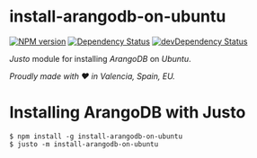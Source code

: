 # install-arangodb-on-ubuntu

[![NPM version](http://img.shields.io/npm/v/install-arangodb-on-ubuntu.svg)](https://www.npmjs.org/package/install-arangodb-on-ubuntu)
[![Dependency Status](https://david-dm.org/justojsm/install-arangodb-on-ubuntu.svg)](https://david-dm.org/justojsm/install-arangodb-on-ubuntu)
[![devDependency Status](https://david-dm.org/justojsm/install-arangodb-on-ubuntu/dev-status.svg)](https://david-dm.org/justojsm/install-arangodb-on-ubuntu#info=devDependencies)

*Justo* module for installing *ArangoDB* on *Ubuntu*.

*Proudly made with ♥ in Valencia, Spain, EU.*

# Installing ArangoDB with Justo

```
$ npm install -g install-arangodb-on-ubuntu
$ justo -m install-arangodb-on-ubuntu
```

<div>
  <link rel="stylesheet" type="text/css" href="https://github.com/asciinema/asciinema-player/releases/download/v2.3.1/asciinema-player.css" />
  <asciinema-player autoplay preload loop speed="1.5" src="https://raw.githubusercontent.com/justojsm/install-arangodb-on-ubuntu/master/asciicast.json"></asciinema-player>
  <script src="https://github.com/asciinema/asciinema-player/releases/download/v2.3.1/asciinema-player.js"></script>
</div>
